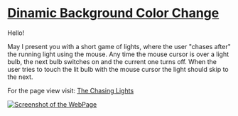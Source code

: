 <h1><a href="https://ewwan.github.io/chasing_lights/">Dinamic Background Color Change</a></h1>
<p>Hello!</p>
<p>May I present you with a short game of lights, where the user "chases after" the running light using the mouse. Any time the mouse cursor is over a light bulb, the next bulb switches on and the current one turns off. When the user tries to touch the lit bulb with the mouse cursor the light should skip to the next.</p>
<p>For the page view visit: <a href="https://ewwan.github.io/chasing_lights/">The Chasing Lights</a></p>
<a href="https://ewwan.github.io/chasing_lights/"><img src="https://i.imgur.com/iv2Pawl.png" alt="Screenshot of the WebPage"></a>
